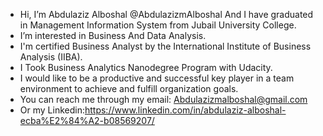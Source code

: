 - Hi, I’m Abdulaziz Alboshal @AbdulazizmAlboshal And I have graduated in Management Information System from Jubail University College.
- I’m interested in Business And Data Analysis.
- I'm certified Business Analyst by the International Institute of Business Analysis (IIBA).
- I Took Business Analytics Nanodegree Program with Udacity.
- I would like to be a productive and successful key player in a team environment to achieve and fulfill organization goals.
- You can reach me through my email: Abdulazizmalboshal@gmail.com
- Or my Linkedin:https://www.linkedin.com/in/abdulaziz-alboshal-ecba%E2%84%A2-b08569207/

<!---
AbdulazizmAlboshal/AbdulazizmAlboshal is a ✨ special ✨ repository because its `README.md` (this file) appears on your GitHub profile.
You can click the Preview link to take a look at your changes.
--->
